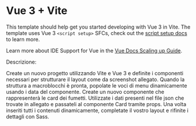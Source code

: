 # Vue 3 + Vite

This template should help get you started developing with Vue 3 in Vite. The template uses Vue 3 `<script setup>` SFCs, check out the [script setup docs](https://v3.vuejs.org/api/sfc-script-setup.html#sfc-script-setup) to learn more.

Learn more about IDE Support for Vue in the [Vue Docs Scaling up Guide](https://vuejs.org/guide/scaling-up/tooling.html#ide-support).

Descrizione:

Create un nuovo progetto utilizzando Vite e Vue 3 e definite i componenti necessari per strutturare il layout come da screenshot allegato.
Quando la struttura a macroblocchi è pronta, popolate le voci di menu dinamicamente usando i data del componente.
Create un nuovo componente che rappresenterà le card dei fumetti.
Utilizzate i dati presenti nel file json che trovate in allegato e passateli al componente Card tramite props.
Una volta inseriti tutti i contenuti dinamicamente, completate il vostro layout e rifinite i dettagli con Sass.
